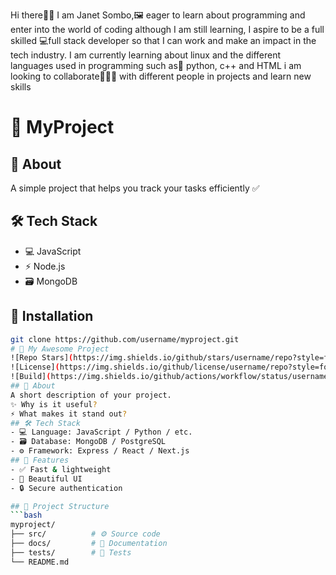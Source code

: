 
Hi there🧑‍💻 I am Janet Sombo,🖼️ eager to learn about programming and enter into the world of coding
although I am still learning, I aspire to be a full skilled 💻full stack developer so that I can work and make an impact in the tech industry.
I am currently learning about linux and the different languages used in programming such as🌈 python, c++ and HTML
i am looking to collaborate🧑‍🤝‍🧑 with different people in projects and learn new skills
# 🚀 MyProject
## 📖 About  
A simple project that helps you track your tasks efficiently ✅  
## 🛠️ Tech Stack  
- 💻 JavaScript  
- ⚡ Node.js  
- 🗃️ MongoDB  
## 🚧 Installation  
```bash
git clone https://github.com/username/myproject.git
# 🚀 My Awesome Project
![Repo Stars](https://img.shields.io/github/stars/username/repo?style=for-the-badge)
![License](https://img.shields.io/github/license/username/repo?style=for-the-badge)
![Build](https://img.shields.io/github/actions/workflow/status/username/repo/ci.yml?style=for-the-badge)
## 📖 About
A short description of your project.  
✨ Why is it useful?  
⚡ What makes it stand out?  
## 🛠️ Tech Stack
- 💻 Language: JavaScript / Python / etc.  
- 🗃️ Database: MongoDB / PostgreSQL  
- ⚙️ Framework: Express / React / Next.js  
## 🚀 Features
- ✅ Fast & lightweight  
- 🎨 Beautiful UI  
- 🔒 Secure authentication  

## 📂 Project Structure
```bash
myproject/
├── src/          # ⚙️ Source code
├── docs/         # 📖 Documentation
├── tests/        # 🧪 Tests
└── README.md     
